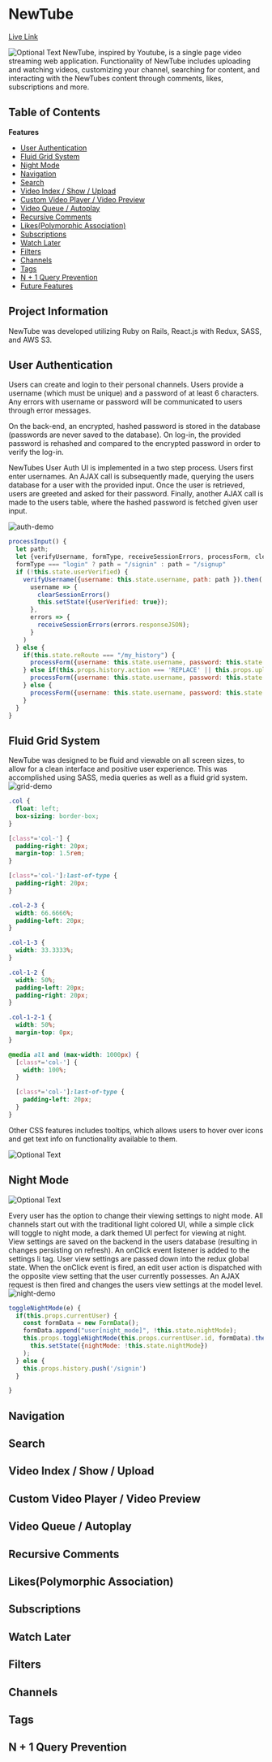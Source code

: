 # NewTube
[Live Link](http://newtubeapp.herokuapp.com/)

![Optional Text](./app/assets/images/videoindex.png)
NewTube, inspired by Youtube, is a single page video streaming web application. Functionality of NewTube includes uploading and watching videos, customizing your channel, searching for content, and interacting with the NewTubes content through comments, likes, subscriptions and more.

## Table of Contents
**Features**

* [User Authentication](#user-authentication)
* [Fluid Grid System](#fluid-grid-system)
* [Night Mode](#night-mode)
* [Navigation](#navigation)
* [Search](#search)
* [Video Index / Show / Upload](#video-index--show--upload)
* [Custom Video Player / Video Preview](#custom-video-player--video-preview)
* [Video Queue / Autoplay](#video-queue--autoplay)
* [Recursive Comments](#recursive-comments)
* [Likes(Polymorphic Association)](#likespolymorphic-association)
* [Subscriptions](#subscriptions)
* [Watch Later](#watch-later)
* [Filters](#filters)
* [Channels](#channels)
* [Tags](#tags)
* [N + 1 Query Prevention](#n--1-query-prevention)
* [Future Features](#n--1-query-prevention)

## Project Information
NewTube was developed utilizing Ruby on Rails, React.js with Redux, SASS, and AWS S3.

## User Authentication
Users can create and login to their personal channels.  Users provide a username (which must be unique) and a password of at least 6 characters.  Any errors with username or password will be communicated to users through error messages.

On the back-end, an encrypted, hashed password is stored in the database (passwords are never saved to the database). On log-in, the provided password is rehashed and compared to the encrypted password in order to verify the log-in.

NewTubes User Auth UI is implemented in a two step process.  Users first enter usernames.  An AJAX call is subsequently made, querying the users database for a user with the provided input.  Once the user is retrieved, users are greeted and asked for their password.  Finally, another AJAX call is made to the users table, where the hashed password is fetched given user input.

![auth-demo](/app/assets/images/auth2.gif)

```javascript
processInput() {
  let path;
  let {verifyUsername, formType, receiveSessionErrors, processForm, clearSessionErrors}  = this.props;
  formType === "login" ? path = "/signin" : path = "/signup"
  if (!this.state.userVerified) {
    verifyUsername({username: this.state.username, path: path }).then(
      username => {
        clearSessionErrors()
        this.setState({userVerified: true});
      },
      errors => {
        receiveSessionErrors(errors.responseJSON);
      }
    )
  } else {
    if(this.state.reRoute === "/my_history") {
      processForm({username: this.state.username, password: this.state.password}).then(this.historyRedirect)
    } else if(this.props.history.action === 'REPLACE' || this.props.uploadRedirect) {
      processForm({username: this.state.username, password: this.state.password}).then(this.uploadRedirect)
    } else {
      processForm({username: this.state.username, password: this.state.password})
    }
  }
}
```

## Fluid Grid System
NewTube was designed to be fluid and viewable on all screen sizes, to allow for a clean interface and positive user experience.  This was accomplished using SASS, media queries as well as a fluid grid system.
![grid-demo](/app/assets/images/griddemo.gif)

```css
.col {
  float: left;
  box-sizing: border-box;
}

[class*='col-'] {
  padding-right: 20px;
  margin-top: 1.5rem;
}

[class*='col-']:last-of-type {
  padding-right: 20px;
}

.col-2-3 {
  width: 66.6666%;
  padding-left: 20px;
}

.col-1-3 {
  width: 33.3333%;
}

.col-1-2 {
  width: 50%;
  padding-left: 20px;
  padding-right: 20px;
}

.col-1-2-1 {
  width: 50%;
  margin-top: 0px;
}

@media all and (max-width: 1000px) {
  [class*='col-'] {
    width: 100%;
  }

  [class*='col-']:last-of-type {
    padding-left: 20px;
  }
}
```
Other CSS features includes tooltips, which allows users to hover over icons and get text info on functionality available to them.

![Optional Text](./app/assets/images/tooltip.png)

## Night Mode
![Optional Text](./app/assets/images/nightmode2.png)

Every user has the option to change their viewing settings to night mode.  All channels start out with the traditional light colored UI, while a simple click will toggle to night mode, a dark themed UI perfect for viewing at night.  View settings are saved on the backend in the users database (resulting in changes persisting on refresh).  An onClick event listener is added to the settings li tag.  User view settings are passed down into the redux global state.  When the onClick event is fired, an edit user action is dispatched with the opposite view setting that the user currently possesses.  An AJAX request is then fired and changes the users view settings at the model level.
![night-demo](/app/assets/images/nighttoggle.gif)

```javascript
toggleNightMode(e) {
  if(this.props.currentUser) {
    const formData = new FormData();
    formData.append("user[night_mode]", !this.state.nightMode);
    this.props.toggleNightMode(this.props.currentUser.id, formData).then(
      this.setState({nightMode: !this.state.nightMode})
    );
  } else {
    this.props.history.push('/signin')
  }

}
```

## Navigation
## Search
## Video Index / Show / Upload
## Custom Video Player / Video Preview
## Video Queue / Autoplay
## Recursive Comments
## Likes(Polymorphic Association)
## Subscriptions
## Watch Later
## Filters
## Channels
## Tags
## N + 1 Query Prevention
